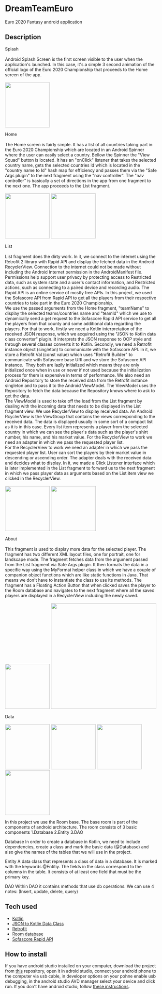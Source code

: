 # DreamTeamEuro

Euro 2020 Fantasy android application

## Description

Splash <br><br>
Android Splash Screen is the first screen visible to the user when the application's launched. In this case, it's a simple 3 second animation of the official logo of the Euro 2020 Championship that proceeds to the Home screen of the app. <br><br>
<img src="https://user-images.githubusercontent.com/53277964/124465861-350fe880-dd96-11eb-9e87-05176889d181.jpg" width="148">

Home <br><br>
The Home screen is fairly simple. It has a list of all countries taking part in the Euro 2020 Championship which are located in an Android Spinner where the user can easily select a country. Bellow the Spinner the "View Squad" button is located. It has an "onClick" listener that takes the selected country name, gets the selected countries Id which is located in the "country name to Id" hash map for efficiency and passes them via the "Safe Args plugin" to the next fragment using the "nav controller". The "nav controller" is basically a set of directions in the app from one fragment to the next one. The app proceeds to the List fragment. <br><br>
<img src="https://user-images.githubusercontent.com/53277964/124466032-730d0c80-dd96-11eb-9c5d-c4c3063f50df.jpg" width="148">
<img src="https://user-images.githubusercontent.com/53277964/124466087-87e9a000-dd96-11eb-9985-9732caae18e3.jpg" width="148">

List <br><br>
List fragment does the dirty work. In it, we connect to the internet using the Retrofit 2 library with Rapid API and display the fetched data in the Android RecyclerView. Connection to the internet could not be made without including the Android Internet permission in the AndroidManifest file. Permissions help support user privacy by protecting access to Restricted data, such as system state and a user's contact information, and Restricted actions, such as connecting to a paired device and recording audio. The Rapid API is an online service of mostly free APIs. In this project, we used the Sofascore API from Rapid API to get all the players from their respective countries to take part in the Euro 2020 Championship. <br>
We use the passed arguments from the Home fragment, "teamName" to display the selected teams/countries name and "teamId" which we use to dynamically send a get request to the Sofascore Rapid API service to get all the players from that county and some additional data regarding the players. For that to work, firstly we need a Kotlin interpretation of the received JSON response, which we acquired using the "JSON to Kotlin data class converter" plugin. It interprets the JSON response to OOP style and through several classes converts it to Kotlin. Secondly, we need a Retrofit instance object (singleton) to communicate with the Sofascore API. In it, we store a Retrofit Val (const value) which uses "Retrofit Builder" to communicate with Sofascore base URI and we store the Sofascore API instance.  They both are lazily initialized which means they are only initialized once when in use or never if not used because the initialization process for them is expensive in terms of performance. We also need an Android Repository to store the received data from the Retrofit instance singleton and to pass it to the Android ViewModel. The ViewModel uses the Repository to fetch the data because the Repository knows where to ask to get the data. <br>
The ViewModel is used to take off the load from the List fragment by dealing with the incoming data that needs to be displayed in the List fragment view. We use RecyclerView to display received data. An Android RcyclerView is the ViewGroup that contains the views corresponding to the received data. The data is displayed usually in some sort of a compact list as it is in this case. Every list item represents a player from the selected country in which we can see the player's data such as the player's shirt number, his name, and his market value. For the RecyclerView to work we need an adapter in which we pass the requested player list. <br>
For the RecyclerView to work we need an adapter in which we pass the requested player list. User can sort the players by their market value in descending or ascending order. The adapter deals with the received data and decides what to display. In it, we made a Click Listener interface which is later implemented in the List fragment to forward us to the next fragment in which we pass player data as arguments based on the List item view we clicked in the RecyclerView. <br><br>
<img src="https://user-images.githubusercontent.com/53277964/124466237-b9626b80-dd96-11eb-9ecd-2ba4fcd2a8da.jpg" width="148">
<img src="https://user-images.githubusercontent.com/53277964/124466278-c8491e00-dd96-11eb-9750-25233d1dfa45.jpg" width="148">

About <br><br>
This fragment is used to display more data for the selected player. The fragment has two different XML layout files, one for portrait, one for landscape mode. The fragment fetches data from the argument passed from the List fragment via Safe Args plugin. It then formats the data in a specific way using the MyFormat helper class in which we have a couple of companion object functions which are like static functions in Java. That means we don't have to instantiate the class to use its methods. The fragment has a Floating Action Button that when clicked saves the player to the Room database and navigates to the next fragment where all the saved players are displayed in a RecyclerView including the newly saved. <br><br>
<img src="https://user-images.githubusercontent.com/53277964/124466394-eca4fa80-dd96-11eb-8da1-1c4307a1b512.jpg" width="148">
<img src="https://user-images.githubusercontent.com/53277964/124466514-034b5180-dd97-11eb-9f55-ac591433d1e8.jpg" width="348">

Data <br><br>
<img src="https://user-images.githubusercontent.com/53277964/124466683-237b1080-dd97-11eb-9094-cdfb9aac5bc4.jpg" width="148">
<img src="https://user-images.githubusercontent.com/53277964/124466789-43aacf80-dd97-11eb-97b9-6206371ed0ef.jpg" width="148">
<img src="https://user-images.githubusercontent.com/53277964/124466836-545b4580-dd97-11eb-9340-3d88040f7cee.jpg" width="148">
<img src="https://user-images.githubusercontent.com/53277964/124466898-6a690600-dd97-11eb-9f19-bc49a88d374e.jpg" width="148">

In this project we use the Room base.
The base room is part of the components of android architecture. The room consists of 3 basic components
   1.Database
   2.Entity
   3.DAO

   Database
In order to create a database in Kotlin, we need to include dependencies, create a class and mark the basic data (@Database) and also give the names of the tables that we will use in the project.


   Entity
A data class that represents a class of data in a database. It is marked with the keywords @Entitiy. The fields in the class correspond to the columns in the table. It consists of at least one field that must be the primary key.

   DAO
Within DAO it contains methods that use db operations.
We can use 4 notes: (Insert, update, delete, query) 

## Tech used

<ul>
  <li>
    <a href="https://kotlinlang.org/">Kotlin</a>
  </li>
  <li>
    <a href="https://plugins.jetbrains.com/plugin/9960-json-to-kotlin-class-jsontokotlinclass-">JSON to Kotlin Data Class</a>
  </li>
  <li>
    <a href="https://square.github.io/retrofit/">Retrofit</a>
  </li>
  <li>
    <a href="https://developer.android.com/jetpack/androidx/releases/room">Room database</a>
  </li>
  <li>
    <a href="https://rapidapi.com/apidojo/api/sofascore/">Sofascore Rapid API</a>
  </li>
</ul>




## How to install

If you have android studio installed on your computer, download the project from <a href="https://github.com/tala-coder/DreamTeamEuro">this</a> repository, open it in adroid studio, connect your android phone to the computer via usb cable, in developer options on your pohne enable usb debugging, in the android studio AVD manager select your device and click run. If you don't have android studio, follow <a href="https://www.techsupportofmn.com/how-to-use-your-computer-to-install-apps-on-your-android-device">these instructions</a>.
